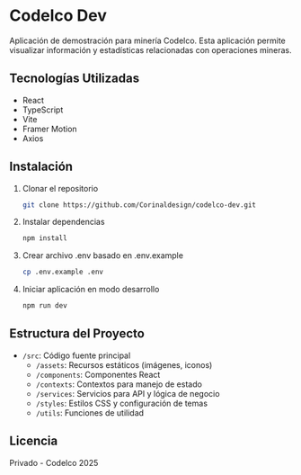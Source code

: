# Codelco Dev

Aplicación de demostración para minería Codelco. Esta aplicación permite visualizar información y estadísticas relacionadas con operaciones mineras.

## Tecnologías Utilizadas

- React
- TypeScript
- Vite
- Framer Motion
- Axios

## Instalación

1. Clonar el repositorio
   ```bash
   git clone https://github.com/Corinaldesign/codelco-dev.git
   ```

2. Instalar dependencias
   ```bash
   npm install
   ```

3. Crear archivo .env basado en .env.example
   ```bash
   cp .env.example .env
   ```

4. Iniciar aplicación en modo desarrollo
   ```bash
   npm run dev
   ```

## Estructura del Proyecto

- `/src`: Código fuente principal
  - `/assets`: Recursos estáticos (imágenes, iconos)
  - `/components`: Componentes React
  - `/contexts`: Contextos para manejo de estado
  - `/services`: Servicios para API y lógica de negocio
  - `/styles`: Estilos CSS y configuración de temas
  - `/utils`: Funciones de utilidad

## Licencia

Privado - Codelco 2025